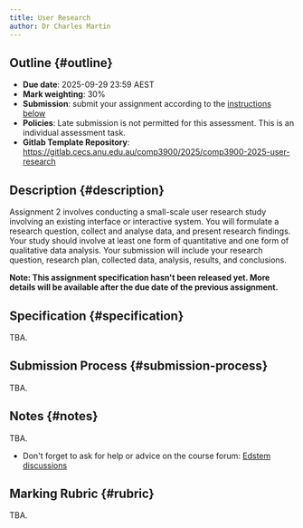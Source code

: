 ```yaml
---
title: User Research 
author: Dr Charles Martin
---
```


## Outline {#outline}

- **Due date**: 2025-09-29 23:59 AEST
- **Mark weighting**: 30%
- **Submission**: submit your assignment according to the [instructions below](#submission-process)
- **Policies**: Late submission is not permitted for this assessment. This is an individual assessment task.
- **Gitlab Template Repository**: <https://gitlab.cecs.anu.edu.au/comp3900/2025/comp3900-2025-user-research>

## Description {#description}

Assignment 2 involves conducting a small-scale user research study involving an existing interface or interactive system. 
You will formulate a research question, collect and analyse data, and present research findings.
Your study should involve  at least one form of quantitative and one form of qualitative data analysis.
Your submission will include your research question, research plan, collected data, analysis,  results, and conclusions.

**Note: This assignment specification hasn't been released yet. More details will be available after the due date of the previous assignment.**

## Specification {#specification}

TBA.

## Submission Process {#submission-process}

TBA.

## Notes {#notes}

TBA.

- Don't forget to ask for help or advice on the course forum: [Edstem discussions](https://edstem.org/au/courses/24905/discussion)

## Marking Rubric {#rubric}

TBA.

